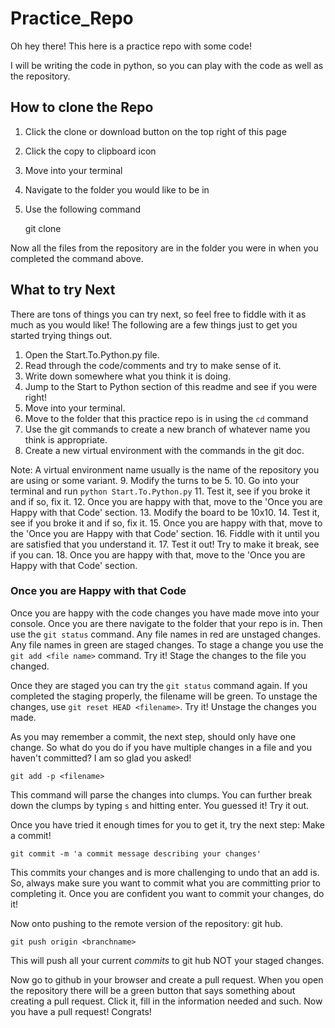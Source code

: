 # Practice_Repo
Oh hey there! This here is a practice repo with some code!

I will be writing the code in python, so you can play with the code as well as 
the repository. 

## How to clone the Repo
1. Click the clone or download button on the top right of this page 
2. Click the copy to clipboard icon
3. Move into your terminal
4. Navigate to the folder you would like to be in
5. Use the following command

    git clone <paste from your clipboard> 
    
Now all the files from the repository are in the folder you were in when you
completed the command above. 

## What to try Next
There are tons of things you can try next, so feel free to fiddle with it as 
much as you would like! The following are a few things just to get you started 
trying things out.

1. Open the Start.To.Python.py file. 
2. Read through the code/comments and try to make sense of it.
3. Write down somewhere what you think it is doing. 
4. Jump to the Start to Python section of this readme and see if you were right!
5. Move into your terminal. 
6. Move to the folder that this practice repo is in using the `cd` command
7. Use the git commands to create a new branch of whatever name you think is 
appropriate. 
8. Create a new virtual environment with the commands in the git doc. 

Note: A virtual environment name usually is the name of the repository you are 
using or some variant. 
9. Modify the turns to be 5. 
10. Go into your terminal and run `python Start.To.Python.py`
11. Test it, see if you broke it and if so, fix it.
12. Once you are happy with that, move to the 'Once you are Happy with that Code'
section.
13. Modify the board to be 10x10.
14. Test it, see if you broke it and if so, fix it.
15. Once you are happy with that, move to the 'Once you are Happy with that Code'
section.
16. Fiddle with it until you are satisfied that you understand it.
17. Test it out! Try to make it break, see if you can.
18. Once you are happy with that, move to the 'Once you are Happy with that Code'
section.

### Once you are Happy with that Code
Once you are happy with the code changes you have made move into your console. 
Once you are there navigate to the folder that your repo is in. Then use the 
`git status` command. Any file names in red are unstaged changes. Any file names
in green are staged changes. To stage a change you use the `git add <file name>`
command. Try it! Stage the changes to the file you changed. 

Once they are staged you can try the `git status` command again. If you completed
the staging properly, the filename will be green. To unstage the changes, use 
`git reset HEAD <filename>`. Try it! Unstage the changes you made. 

As you may remember a commit, the next step, should only have one change.
So what do you do if you have multiple changes in a file and you haven't committed?
I am so glad you asked!

    git add -p <filename>

This command will parse the changes into clumps. You can further break down the
clumps by typing `s` and hitting enter. You guessed it! Try it out. 

Once you have tried it enough times for you to get it, try the next step: Make a
commit! 

    git commit -m 'a commit message describing your changes'
This commits your changes and is more challenging to undo that an add is. So,
always make sure you want to commit what you are committing prior to completing
it. Once you are confident you want to commit your changes, do it!

Now onto pushing to the remote version of the repository: git hub. 

    git push origin <branchname> 
This will push all your current *commits* to git hub NOT your staged changes.

Now go to github in your browser and create a pull request. When you open the
repository there will be a green button that says something about creating a pull
request. Click it, fill in the information needed and such. Now you have a pull 
request! Congrats! 
